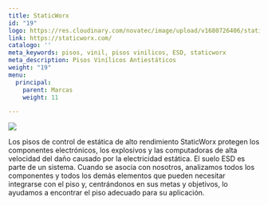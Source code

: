 ```yaml
---
title: StaticWorx
id: "19"
logo: https://res.cloudinary.com/novatec/image/upload/v1680726406/staticWorx-2020-LC-TM_ktvqiu.png
link: https://staticworx.com/
catalogo: ''
meta_keywords: pisos, vinil, pisos vinilicos, ESD, staticworx
meta_description: Pisos Vinílicos Antiestáticos
weight: "19"
menu:
  principal:
    parent: Marcas
    weight: 11

---
```

![](https://res.cloudinary.com/novatec/v1680726406/staticWorx-2020-LC-TM_ktvqiu.png)

Los pisos de control de estática de alto rendimiento StaticWorx protegen los componentes electrónicos, los explosivos y las computadoras de alta velocidad del daño causado por la electricidad estática. El suelo ESD es parte de un sistema. Cuando se asocia con nosotros, analizamos todos los componentes y todos los demás elementos que pueden necesitar integrarse con el piso y, centrándonos en sus metas y objetivos, lo ayudamos a encontrar el piso adecuado para su aplicación.